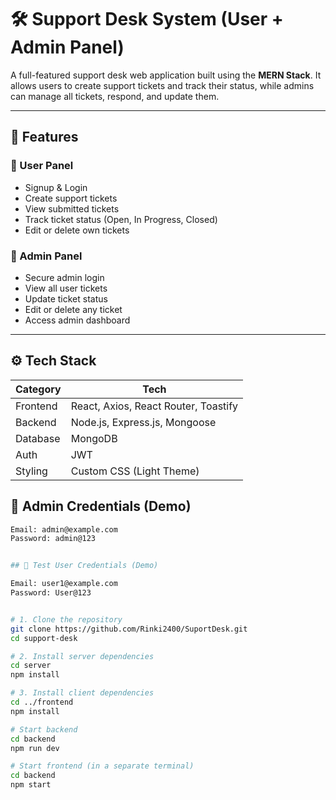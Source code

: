 # 🛠️ Support Desk System (User + Admin Panel)

A full-featured support desk web application built using the **MERN Stack**. It allows users to create support tickets and track their status, while admins can manage all tickets, respond, and update them.

---

## 📌 Features

### 👤 User Panel
- Signup & Login
- Create support tickets
- View submitted tickets
- Track ticket status (Open, In Progress, Closed)
- Edit or delete own tickets

### 🔐 Admin Panel
- Secure admin login
- View all user tickets
- Update ticket status
- Edit or delete any ticket
- Access admin dashboard

---


## ⚙️ Tech Stack

| Category | Tech |
|----------|------|
| Frontend | React, Axios, React Router, Toastify |
| Backend  | Node.js, Express.js, Mongoose |
| Database | MongoDB |
| Auth     | JWT |
| Styling  | Custom CSS (Light Theme) |

## 🔑 Admin Credentials (Demo)

```bash
Email: admin@example.com
Password: admin@123


## 👤 Test User Credentials (Demo)

Email: user1@example.com  
Password: User@123


# 1. Clone the repository
git clone https://github.com/Rinki2400/SuportDesk.git
cd support-desk

# 2. Install server dependencies
cd server
npm install

# 3. Install client dependencies
cd ../frontend
npm install

# Start backend
cd backend
npm run dev

# Start frontend (in a separate terminal)
cd backend
npm start
